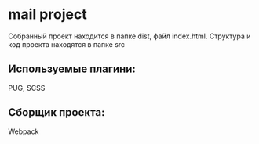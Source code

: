 # mail project

Собранный проект находится в папке dist, файл index.html.
Структура и код проекта находятся в папке src

## Используемые плагини:
PUG, SCSS

## Сборщик проекта:
Webpack
